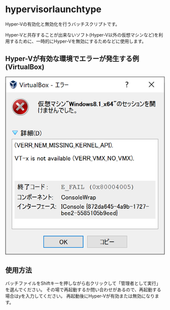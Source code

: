 # hypervisorlaunchtype
Hyper-Vの有効化と無効化を行うバッチスクリプトです。

Hyper-Vと共存することが出来ないソフト(Hyper-V以外の仮想マシンなど)を利用するために、一時的にHyper-Vを無効にするためなどに使用します。

## Hyper-Vが有効な環境でエラーが発生する例(VirtualBox)
![Hyper-Vが有効な環境でVirtualBoxがエラーとなる例](/virtualbox_err.PNG)

## 使用方法
バッチファイルをShiftキーを押しながら右クリックして「管理者として実行」を選んでください。
その場で再起動するか問い合わせがあるので、再起動する場合はyを入力してください。
再起動後にHyper-Vが有効または無効になります。
